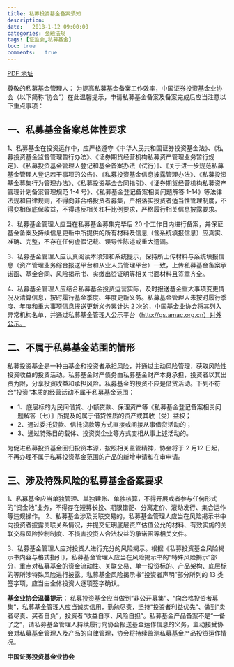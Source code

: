 ```yaml
---
title: 私募投资基金备案须知
description:
date:	2018-1-12 09:00:00
categories:	金融法规
tags: [证监会,私募基金]
toc: true
comments:	true
---
```


[PDF 地址](https://ambers.amac.org.cn/web/app/static/template/privateInvestmentNotice.pdf)

尊敬的私募基金管理人：
为提高私募基金备案工作效率，中国证券投资基金业协会（以下简称“协会”）在此温馨提示，申请私募基金备案及备案完成后应当注意以下重点事项：

## 一、私募基金备案总体性要求

1、私募基金在投资运作中，应严格遵守《中华人民共和国证券投资基金法》、《私募投资基金监督管理暂行办法》、《证券期货经营机构私募资产管理业务暂行规定》、《私募投资基金管理人登记和基金备案办法（试行）》、《关于进一步规范私募基金管理人登记若干事项的公告》、《私募投资基金信息披露管理办法》、《私募投资基金募集行为管理办法》、《私募投资基金合同指引》、《证券期货经营机构私募资产管理计划备案管理规范 1-4 号》、《私募基金登记备案相关问题解答 1-14》等法律法规和自律规则，不得向非合格投资者募集，严格落实投资者适当性管理制度，不得变相保底保收益，不得违反相关杠杆比例要求，严格履行相关信息披露要求。

2、私募基金管理人应当在私募基金募集完毕后 20 个工作日内进行备案，并保证基金备案及持续信息更新中所提供的所有材料及信息（含系统填报信息）应真实、准确、完整，不存在任何虚假记载、误导性陈述或重大遗漏。

3、私募基金管理人应认真阅读本须知和系统提示，保持所上传材料与系统填报信息（资产管理业务综合报送平台和从业人员管理平台）一致，上传私募基金备案承诺函、基金合同、风险揭示书、实缴出资证明等相关书面材料且签章齐全。

4、私募基金管理人应结合私募基金投资运营实际，及时报送基金重大事项变更情况及清算信息，按时履行基金季度、年度更新义务。私募基金管理人未按时履行季度、年度和重大事项信息报送更新义务累计达 2 次的，中国基金业协会将其列入异常机构名单，并通过私募基金管理人公示平台（http://gs.amac.org.cn）对外公示。

## 二、不属于私募基金范围的情形

私募投资基金是一种由基金和投资者承担风险，并通过主动风险管理，获取风险性投资收益的投资活动。私募基金财产债务由私募基金财产本身承担，投资者以其出资为限，分享投资收益和承担风险。私募基金的投资不应是借贷活动。下列不符合“投资”本质的经营活动不属于私募基金范围：

* 1、底层标的为民间借贷、小额贷款、保理资产等《私募基金登记备案相关问题解答（七）》所提及的属于借贷性质的资产或其收（受）益权；
* 2、通过委托贷款、信托贷款等方式直接或间接从事借贷活动的；
* 3、通过特殊目的载体、投资类企业等方式变相从事上述活动的。

为促进私募投资基金回归投资本源，按照相关监管精神，协会将于 2 月12 日起，不再办理不属于私募投资基金范围的产品的新增申请和在审申请。

## 三、涉及特殊风险的私募基金备案要求

1、私募基金应当单独管理、单独建账、单独核算，不得开展或者参与任何形式的“资金池”业务，不得存在短募长投、期限错配、分离定价、滚动发行、集合运作等违规操作。
2、私募基金涉及关联交易的，私募基金管理人应当在风险揭示书中向投资者披露关联关系情况，并提交证明底层资产估值公允的材料、有效实施的关联交易风险控制制度、不损害投资人合法权益的承诺函等相关文件。

3、私募基金管理人应对投资人进行充分的风险揭示。根据《私募投资基金风险揭示书内容与格式指引》，私募基金管理人应当在风险揭示书的“特殊风险揭示”部分，重点对私募基金的资金流动性、关联交易、单一投资标的、产品架构、底层标的等所涉特殊风险进行披露。私募基金风险揭示书“投资者声明”部分所列的 13 类签字项，应当由全体投资人逐项签字确认。

**基金业协会温馨提示：** 私募投资基金应当做到“非公开募集”、“向合格投资者募集”，私募基金管理人应当诚实信用，勤勉尽责，坚持“投资者利益优先”、做到“卖者尽责、买者自负”，投资者“收益自享、风险自担”。私募基金产品备案不是“一备了之”，请私募基金管理人持续履行向协会报送基金运作信息的义务，主动接受协会对私募基金管理人及产品的自律管理，协会将持续监测私募基金产品投资运作情况。

**中国证券投资基金业协会**
